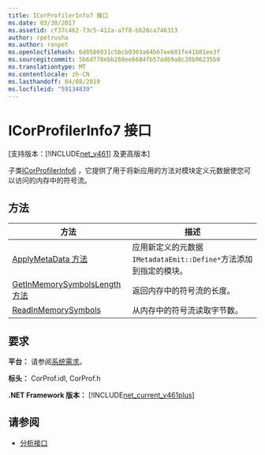 ```yaml
---
title: ICorProfilerInfo7 接口
ms.date: 03/30/2017
ms.assetid: cf37c462-73c5-412a-a7f8-bb26ca746313
author: rpetrusha
ms.author: ronpet
ms.openlocfilehash: 6d8586031c5bcb0303a64b67ee601fe41b81ee3f
ms.sourcegitcommit: 5b6d778ebb269ee6684fb57ad69a8c28b06235b9
ms.translationtype: MT
ms.contentlocale: zh-CN
ms.lasthandoff: 04/08/2019
ms.locfileid: "59134839"
---
```

# <a name="icorprofilerinfo7-interface"></a>ICorProfilerInfo7 接口
[支持版本：[!INCLUDE[net_v461](../../../../includes/net-v461-md.md)] 及更高版本]  
  
 子类[ICorProfilerInfo6](../../../../docs/framework/unmanaged-api/profiling/icorprofilerinfo6-interface.md) ，它提供了用于将新应用的方法对模块定义元数据使您可以访问的内存中的符号流。  
  
## <a name="methods"></a>方法  
  
|方法|描述|  
|------------|-----------------|  
|[ApplyMetaData 方法](../../../../docs/framework/unmanaged-api/profiling/icorprofilerinfo7-applymetadata-method.md)|应用新定义的元数据`IMetadataEmit::Define*`方法添加到指定的模块。|  
|[GetInMemorySymbolsLength 方法](../../../../docs/framework/unmanaged-api/profiling/icorprofilerinfo7-getinmemorysymbolslength-method.md)|返回内存中的符号流的长度。|  
|[ReadInMemorySymbols](../../../../docs/framework/unmanaged-api/profiling/icorprofilerinfo7-readinmemorysymbols.md)|从内存中的符号流读取字节数。|  
  
## <a name="requirements"></a>要求  
 **平台：** 请参阅[系统需求](../../../../docs/framework/get-started/system-requirements.md)。  
  
 **标头：** CorProf.idl, CorProf.h  
  
 **.NET Framework 版本：** [!INCLUDE[net_current_v461plus](../../../../includes/net-current-v461plus-md.md)]  
  
## <a name="see-also"></a>请参阅

- [分析接口](../../../../docs/framework/unmanaged-api/profiling/profiling-interfaces.md)
